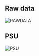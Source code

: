 ## Raw data

![RAWDATA](https://user-images.githubusercontent.com/32161958/87298306-f198ea80-c544-11ea-8e05-00bbca238263.png)

## PSU

![PSU](https://user-images.githubusercontent.com/32161958/87298384-12f9d680-c545-11ea-9021-76627686395d.gif)
